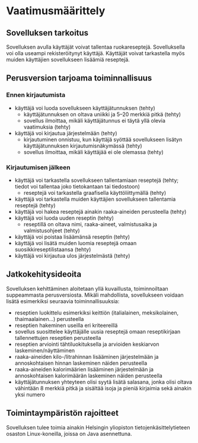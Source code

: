 # Vaatimusmäärittely

## Sovelluksen tarkoitus

Sovelluksen avulla käyttäjät voivat tallentaa ruokareseptejä. Sovelluksella voi olla useampi rekisteröitynyt käyttäjä. Käyttäjät voivat tarkastella myös muiden käyttäjien sovellukseen lisäämiä reseptejä.

## Perusversion tarjoama toiminnallisuus

### Ennen kirjautumista

- käyttäjä voi luoda sovellukseen käyttäjätunnuksen (tehty)
  - käyttäjätunnuksen on oltava uniikki ja 5–20 merkkiä pitkä (tehty)
  - sovellus ilmoittaa, mikäli käyttäjätunnus ei täytä yllä olevia vaatimuksia (tehty)
- käyttäjä voi kirjautua järjestelmään (tehty)
  - kirjautuminen onnistuu, kun käyttäjä syöttää sovellukseen lisätyn käyttäjätunnuksen kirjautumisnäkymässä (tehty)
  - sovellus ilmoittaa, mikäli käyttäjää ei ole olemassa (tehty)

### Kirjautumisen jälkeen

- käyttäjä voi tarkastella sovellukseen tallentamiaan reseptejä (tehty; tiedot voi tallentaa joko tietokantaan tai tiedostoon)
  - reseptejä voi tarkastella graafisella käyttöliittymällä (tehty)
- käyttäjä voi tarkastella muiden käyttäjien sovellukseen tallentamia reseptejä (tehty)
- käyttäjä voi hakea reseptejä ainakin raaka-aineiden perusteella (tehty)
- käyttäjä voi luoda uuden reseptin (tehty)
  - reseptillä on oltava nimi, raaka-aineet, valmistusaika ja valmistusohjeet (tehty)
- käyttäjä voi poistaa lisäämänsä reseptin (tehty)
- käyttäjä voi lisätä muiden luomia reseptejä omaan suosikkireseptilistaansa (tehty)
- käyttäjä voi kirjautua ulos järjestelmästä (tehty)

## Jatkokehitysideoita

Sovelluksen kehittäminen aloitetaan yllä kuvaillusta, toiminnoiltaan suppeammasta perusversiosta. Mikäli mahdollista, sovellukseen voidaan lisätä esimerkiksi seuraavia toiminnallisuuksia:

- reseptien luokittelu esimerkiksi keittiön (italialainen, meksikolainen, thaimaalainen...) perusteella
- reseptien hakeminen useilla eri kriteereillä
- sovellus suosittelee käyttäjälle uusia reseptejä omaan reseptikirjaan tallennettujen reseptien perusteella
- reseptien arviointi tähtiluokituksella ja arvioiden keskiarvon laskeminen/näyttäminen
- raaka-aineiden kilo-/litrahinnan lisääminen järjestelmään ja annoskohtaisen hinnan laskeminen näiden perusteella
- raaka-aineiden kalorimäärien lisääminen järjestelmään ja annoskohtaisen kalorimäärän laskeminen näiden perusteella
- käyttäjätunnuksen yhteyteen olisi syytä lisätä salasana, jonka olisi oltava vähintään 8 merkkiä pitkä ja sisältää isoja ja pieniä kirjaimia sekä ainakin yksi numero

## Toimintaympäristön rajoitteet

Sovelluksen tulee toimia ainakin Helsingin yliopiston tietojenkäsittelytieteen osaston Linux-koneilla, joissa on Java asennettuna.
